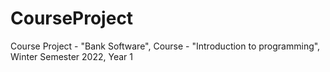 # CourseProject
Course Project - "Bank Software", Course - "Introduction to programming", Winter Semester 2022, Year 1
